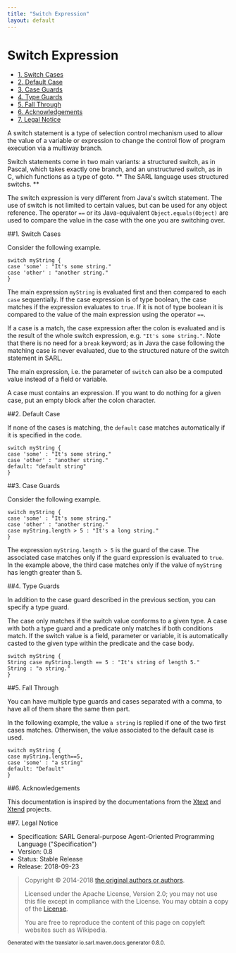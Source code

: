 ```yaml
---
title: "Switch Expression"
layout: default
---
```


# Switch Expression


<ul class="page_outline" id="page_outline">

<li><a href="#1-switch-cases">1. Switch Cases</a></li>
<li><a href="#2-default-case">2. Default Case</a></li>
<li><a href="#3-case-guards">3. Case Guards</a></li>
<li><a href="#4-type-guards">4. Type Guards</a></li>
<li><a href="#5-fall-through">5. Fall Through</a></li>
<li><a href="#6-acknowledgements">6. Acknowledgements</a></li>
<li><a href="#7-legal-notice">7. Legal Notice</a></li>

</ul>


A switch statement is a type of selection control mechanism used to allow the value of a variable or expression
to change the control flow of program execution via a multiway branch.

Switch statements come in two main variants: a structured switch, as in Pascal, which takes exactly one branch, 
and an unstructured switch, as in C, which functions as a type of goto.
** The SARL language uses structured switchs. **

<importantnote>The switch expression is very different from Java's switch statement. The use of switch is
not limited to certain values, but can be used for any object reference.
The operator `==` or its Java-equivalent `Object.equals(Object)` are
used to compare the value in the case with the one you are switching over.</importantnote>

##1. Switch Cases

Consider the following example.

```sarl
switch myString {
case 'some' : "It's some string."
case 'other' : "another string."
}
```


The main expression `myString` is evaluated first and then compared to each 
`case` sequentially. If the case expression is of type boolean, the case matches 
if the expression evaluates to `true`. If it is not of type boolean it is 
compared to the value of the main expression using the operator `==`.

If a case is a match, the case expression after the colon is evaluated and is 
the result of the whole switch expression, e.g. `"It's some string."`.
Note that there is no need for a `break` keyword; as in Java the case following
the matching case is never evaluated, due to the structured nature of the switch
statement in SARL.

The main expression, i.e. the parameter of `switch` can also be a computed value instead 
of a field or variable.

<importantnote>A case must contains an expression. If you want to do nothing
for a given case, put an empty block after the colon character.</importantnote>

##2. Default Case

If none of the cases is matching, the `default` case matches automatically if it is specified
in the code.

```sarl
switch myString {
case 'some' : "It's some string."
case 'other' : "another string."
default: "default string"
}
```


##3. Case Guards

Consider the following example.

```sarl
switch myString {
case 'some' : "It's some string."
case 'other' : "another string."
case myString.length > 5 : "It's a long string."
}
```


The expression `myString.length > 5` is the guard of the case.
The associated case matches only if the guard expression is evaluated to `true`.
In the example above, the third case matches only if the value of `myString` has length
greater than 5.


##4. Type Guards

In addition to the case guard described in the previous section, you can specify a type
guard.

The case only matches if the switch value conforms to a given type.
A case with both a type guard and a predicate only matches if both conditions match.
If the switch value is a field, parameter or variable, it is automatically casted
to the given type within the predicate and the case body.

```sarl
switch myString {
String case myString.length == 5 : "It's string of length 5."
String : "a string."
}
```



##5. Fall Through

You can have multiple type guards and cases separated with a comma, to
have all of them share the same then part.

In the following example, the value `a string` is replied if one of the two first cases matches.
Otherwisen, the value associated to the default case is used.

```sarl
switch myString {
case myString.length==5,
case 'some' : "a string"
default: "Default"
}
```



##6. Acknowledgements

This documentation is inspired by the documentations from the
[Xtext](https://www.eclipse.org/Xtext/documentation.html) and
[Xtend](https://www.eclipse.org/xtend/documentation.html) projects.

##7. Legal Notice

* Specification: SARL General-purpose Agent-Oriented Programming Language ("Specification")
* Version: 0.8
* Status: Stable Release
* Release: 2018-09-23

> Copyright &copy; 2014-2018 [the original authors or authors](http://www.sarl.io/about/index.html).
>
> Licensed under the Apache License, Version 2.0;
> you may not use this file except in compliance with the License.
> You may obtain a copy of the [License](http://www.apache.org/licenses/LICENSE-2.0).
>
> You are free to reproduce the content of this page on copyleft websites such as Wikipedia.

<small>Generated with the translator io.sarl.maven.docs.generator 0.8.0.</small>